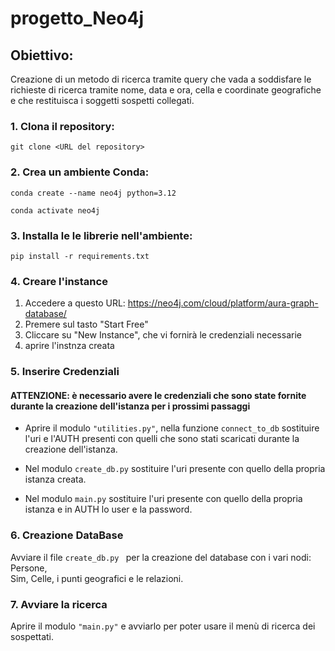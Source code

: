 # progetto_Neo4j

## Obiettivo: 
Creazione di un metodo di ricerca tramite query che vada a soddisfare le richieste di ricerca tramite nome, data e ora,
cella e coordinate geografiche e che restituisca i soggetti sospetti collegati.

### 1. **Clona il repository**:
`git clone <URL del repository>`

### 2. **Crea un ambiente Conda**:
   `conda create --name neo4j python=3.12 `

`conda activate neo4j`

### 3. **Installa le le librerie nell'ambiente**:
`pip install -r requirements.txt`

### 4. **Creare l'instance**

1. Accedere a questo URL: https://neo4j.com/cloud/platform/aura-graph-database/
2. Premere sul tasto "Start Free"
3. Cliccare su "New Instance", che vi fornirà le credenziali necessarie
4. aprire l'instnza creata

### 5. **Inserire Credenziali**

   #### ATTENZIONE: è necessario avere le credenziali che sono state fornite durante la creazione dell'istanza per i prossimi passaggi

-  Aprire il modulo `"utilities.py"`, nella funzione `connect_to_db` sostituire l'uri e l'AUTH presenti con quelli che sono
   stati scaricati durante la creazione dell'istanza.

-  Nel modulo `create_db.py` sostituire l'uri presente con quello della propria istanza creata.

-  Nel modulo `main.py` sostituire l'uri presente con quello della propria istanza e in AUTH lo user e la password.

### 6. **Creazione DataBase**
Avviare il file `create_db.py ` per la creazione del database con i vari nodi: Persone,     
Sim, Celle, i punti geografici e le relazioni.

### 7. **Avviare la ricerca**
Aprire il modulo `"main.py"` e avviarlo per poter usare il menù di ricerca dei sospettati.
   

   


    
